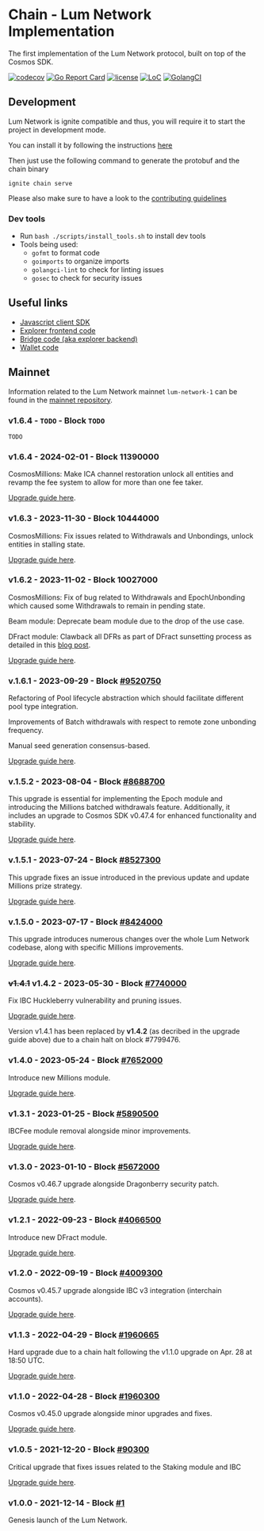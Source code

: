 # Chain - Lum Network Implementation
The first implementation of the Lum Network protocol, built on top of the Cosmos SDK.

[![codecov](https://codecov.io/gh/lum-network/chain/branch/master/graph/badge.svg)](https://codecov.io/gh/lum-network/chain)
[![Go Report Card](https://goreportcard.com/badge/github.com/lum-network/chain)](https://goreportcard.com/report/github.com/lum-network/chain)
[![license](https://img.shields.io/github/license/lum-network/chain.svg)](https://github.com/lum-network/chain/blob/main/LICENSE)
[![LoC](https://tokei.rs/b1/github.com/lum-network/chain)](github.com/lum-network/chain)
[![GolangCI](https://golangci.com/badges/github.com/lum-network/chain.svg)](https://golangci.com/r/github.com/lum-network/chain)

## Development

Lum Network is ignite compatible and thus, you will require it to start the project in development mode.

You can install it by following the instructions [here](https://docs.ignite.com/)

Then just use the following command to generate the protobuf and the chain binary

    ignite chain serve

Please also make sure to have a look to the [contributing guidelines](https://github.com/lum-network/chain/blob/master/CONTRIBUTING.md)

### Dev tools

- Run `bash ./scripts/install_tools.sh` to install dev tools
- Tools being used:
    - `gofmt` to format code
    - `goimports` to organize imports
    - `golangci-lint` to check for linting issues
    - `gosec` to check for security issues

## Useful links

* [Javascript client SDK](https://github.com/lum-network/sdk-javascript)
* [Explorer frontend code](https://github.com/lum-network/explorer)
* [Bridge code (aka explorer backend)](https://github.com/lum-network/chain-bridge)
* [Wallet code](https://github.com/lum-network/wallet)

## Mainnet

Information related to the Lum Network mainnet `lum-network-1` can be found in the [mainnet repository](https://github.com/lum-network/mainnet).

### v1.6.4 - `TODO` - Block `TODO`

`TODO`

### v1.6.4 - 2024-02-01 - Block 11390000
CosmosMillions: Make ICA channel restoration unlock all entities and revamp the fee system to allow for more than one fee taker.

[Upgrade guide here](https://github.com/lum-network/mainnet/blob/master/upgrades/v1.6.4/guide.md).

### v1.6.3 - 2023-11-30 - Block 10444000
CosmosMillions: Fix issues related to Withdrawals and Unbondings, unlock entities in stalling state.

[Upgrade guide here](https://github.com/lum-network/mainnet/blob/master/upgrades/v1.6.3/guide.md).

### v1.6.2 - 2023-11-02 - Block 10027000
CosmosMillions: Fix of bug related to Withdrawals and EpochUnbonding which caused some Withdrawals to remain in pending state.

Beam module: Deprecate beam module due to the drop of the use case.

DFract module: Clawback all DFRs as part of DFract sunsetting process as detailed in this [blog post](https://medium.com/lum-network/sunsetting-the-dfract-protocol-beta-version-a2277bce07fb).

[Upgrade guide here](https://github.com/lum-network/mainnet/blob/master/upgrades/v1.6.2/guide.md).

### v.1.6.1 - 2023-09-29 - Block [#9520750](https://www.mintscan.io/lum/blocks/9520750)
Refactoring of Pool lifecycle abstraction which should facilitate different pool type integration.

Improvements of Batch withdrawals with respect to remote zone unbonding frequency.

Manual seed generation consensus-based.

[Upgrade guide here](https://github.com/lum-network/mainnet/blob/master/upgrades/v1.6.1/guide.md).

### v.1.5.2 - 2023-08-04 - Block [#8688700](https://www.mintscan.io/lum/blocks/8688700)
This upgrade is essential for implementing the Epoch module and introducing the Millions batched withdrawals feature. Additionally, it includes an upgrade to Cosmos SDK v0.47.4 for enhanced functionality and stability.

[Upgrade guide here](https://github.com/lum-network/mainnet/blob/master/upgrades/v1.5.2/guide.md).

### v.1.5.1 - 2023-07-24 - Block [#8527300](https://www.mintscan.io/lum/blocks/8527300)
This upgrade fixes an issue introduced in the previous update and update Millions prize strategy.

[Upgrade guide here](https://github.com/lum-network/mainnet/blob/master/upgrades/v1.5.1/guide.md).

### v.1.5.0 - 2023-07-17 - Block [#8424000](https://www.mintscan.io/lum/blocks/8424000)
This upgrade introduces numerous changes over the whole Lum Network codebase, along with specific Millions improvements.

[Upgrade guide here](https://github.com/lum-network/mainnet/blob/master/upgrades/v1.5.0/guide.md).

### ~~v1.4.1~~ v1.4.2 - 2023-05-30 - Block [#7740000](https://www.mintscan.io/lum/blocks/7740000)
Fix IBC Huckleberry vulnerability and pruning issues.

[Upgrade guide here](https://github.com/lum-network/mainnet/blob/master/upgrades/v1.4.1/guide.md).

Version v1.4.1 has been replaced by **v1.4.2** (as decribed in the upgrade guide above) due to a chain halt on block #7799476.

### v1.4.0 - 2023-05-24 - Block [#7652000](https://www.mintscan.io/lum/blocks/7652000)
Introduce new Millions module.

[Upgrade guide here](https://github.com/lum-network/mainnet/blob/master/upgrades/v1.4.0/guide.md).

### v1.3.1 - 2023-01-25 - Block [#5890500](https://www.mintscan.io/lum/blocks/5890500)
IBCFee module removal alongside minor improvements.

[Upgrade guide here](https://github.com/lum-network/mainnet/blob/master/upgrades/v1.3.1/guide.md).

### v1.3.0 - 2023-01-10 - Block [#5672000](https://www.mintscan.io/lum/blocks/5672000)
Cosmos v0.46.7 upgrade alongside Dragonberry security patch.

[Upgrade guide here](https://github.com/lum-network/mainnet/blob/master/upgrades/v1.3.0/guide.md).

### v1.2.1 - 2022-09-23 - Block [#4066500](https://www.mintscan.io/lum/blocks/4066500)
Introduce new DFract module.

[Upgrade guide here](https://github.com/lum-network/mainnet/blob/master/upgrades/v1.2.1/guide.md).

### v1.2.0 - 2022-09-19 - Block [#4009300](https://www.mintscan.io/lum/blocks/4009300)
Cosmos v0.45.7 upgrade alongside IBC v3 integration (interchain accounts).

[Upgrade guide here](https://github.com/lum-network/mainnet/blob/master/upgrades/v1.2.0/guide.md).

### v1.1.3 - 2022-04-29 - Block [#1960665](https://www.mintscan.io/lum/blocks/1960665)
Hard upgrade due to a chain halt following the v1.1.0 upgrade on Apr. 28 at 18:50 UTC.

[Upgrade guide here](https://github.com/lum-network/mainnet/blob/master/upgrades/v1.1.3/guide.md).

### v1.1.0 - 2022-04-28 - Block [#1960300](https://www.mintscan.io/lum/blocks/1960300)
Cosmos v0.45.0 upgrade alongside minor upgrades and fixes.

[Upgrade guide here](https://github.com/lum-network/mainnet/blob/master/upgrades/v1.1.0/guide.md).

### v1.0.5 - 2021-12-20 - Block [#90300](https://www.mintscan.io/lum/blocks/90300)
Critical upgrade that fixes issues related to the Staking module and IBC

[Upgrade guide here](https://github.com/lum-network/mainnet/blob/master/upgrades/v1.0.5/guide.md).

### v1.0.0 - 2021-12-14 - Block [#1](https://www.mintscan.io/lum/blocks/1)
Genesis launch of the Lum Network.
